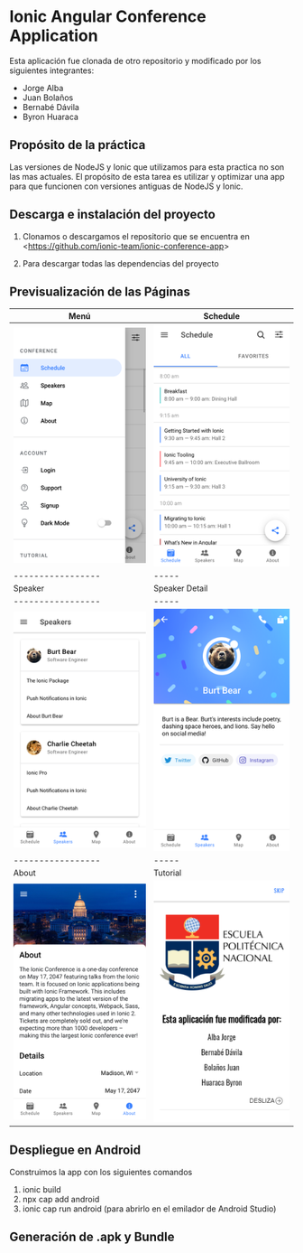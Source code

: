 # Ionic Angular Conference Application

Esta aplicación fue clonada de otro repositorio y modificado por los siguientes integrantes:

- Jorge Alba
- Juan Bolaños
- Bernabé Dávila
- Byron Huaraca

## Propósito de la práctica

Las versiones de NodeJS y Ionic que utilizamos para esta practica no son las mas actuales. El propósito de esta tarea es utilizar y optimizar una app para que funcionen con versiones antiguas de NodeJS y Ionic.

## Descarga e instalación del proyecto

1. Clonamos o descargamos el repositorio que se encuentra en <<https://github.com/ionic-team/ionic-conference-app>>

2. Para descargar todas las dependencias del proyecto 

## Previsualización de las Páginas


| Menú  | Schedule |
| -----------------| -----|
| ![Android Menu](/resources/screenshots/android-menu.png) | ![Android Schedule](/resources/screenshots/android-schedule.png) |
| -----------------| -----|
| Speaker| Speaker Detail|
| -----------------| -----|
|   ![Android Speakers](/resources/screenshots/android-speakers.png)  |   ![Android Speaker Detail](/resources/screenshots/android-speaker-detail.png)   |
| -----------------| -----|
| About | Tutorial |
| ![Android About](/resources/screenshots/android-about.png)   | ![Android About](/resources/screenshots/tutorial.png)  |


## Despliegue en Android
 Construimos la app con los siguientes comandos
1. ionic build
2. npx cap add android
3. ionic cap run android (para abrirlo en el emilador de Android Studio)

##  Generación de .apk y Bundle

